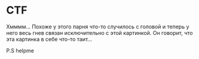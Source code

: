 # CTF
Хмммм... Похоже у этого парня что-то случилось с головой и теперь у него весь гнев связан исключительно с этой картинкой. Он говорит, что эта картинка в себе что-то таит...

P.S helpme
